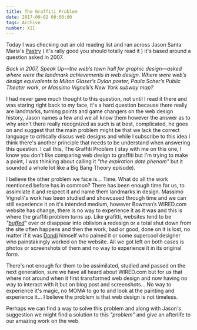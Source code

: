 ```yaml
---
title: The Graffiti Problem
date: 2017-09-02 00:00:00 
tags: Archive
number: XII
---
```


Today I was checking out an old reading list and ran across Jason Santa Maria's [Pastry](https://the-pastry-box-project.net/jason-santa-maria/2014-january-15)  ( it's rally good you should totally read it ) it's based around a question asked in 2007.

*Back in 2007, Speak Up—the web’s town hall for graphic design—asked where were the landmark achievements in web design. Where were web’s design equivalents to Milton Glaser’s Dylan poster, Paula Scher’s Public Theater work, or Massimo Vignelli’s New York subway map?*

I had never gave much thought to this question, not until I read it there and was staring right back to my face, it's a hard question because there really are landmarks, turning points and game changers on the web design history, Jason names a few and we all know them however the answer as to why aren't there really recognized as such is at best, complicated, he goes on and suggest that the main problem might be that we lack the correct language to critically discus web designs and while I subscribe to this idea I think there's another principle that needs to be understand when answering this question. I call this, The Graffiti Problem ( stay with me on this one, I know you don't like comparing web design to graffiti but I'm trying to make a point, I was thinking about calling it *"the expiration date phenom"* but it sounded a whole lot like a Big Bang Theory episode).

I believe the other problem we face is... Time. What do all the work mentioned before has in common? There has been enough time for us, to assimilate it and respect it and name them landmarks in design. Massimo Vignelli's work has been studied and showcased through time and we can still experience it on it's intended medium, however Bowman’s WIRED.com website has change, there is no way to experience it as it was and this is where the graffiti problem turns up. Like grafitti, websites tend to be *"[buffed](http://entertainment.time.com/2013/11/20/whitewash-historic-graffiti-monument-is-painted-over/)"* over or disappear into oblivion a redesign or a total shut down from the site often happens and then the work, bad or good, done on it is lost, no matter if it was [Dondi](https://www.google.com.mx/search?q=dondi&hl=en-US&espv=1&source=lnms&tbm=isch&sboxchip=Images&sa=X&ei=KnzYUtXQJMrEoASt7IG4Bw&ved=0CAkQ_AUoAA&biw=1024&bih=672) himself who pained it or some supercool designer who painstakingly worked on the website. All we got left on both cases is photos or screenshots of them and no way to experience it in its original form.

There's not enough for them to be assimilated, studied and passed on the next generation, sure we have all heard about WIRED.com but for us that where not around when it first transformed web design and now having no way to interact with it but on blog post and screenshots... No way to experience it's magic, no MOMA to go to and look at the painting and experience it... I believe the problem is that web design is not timeless.

Perhaps we can find a way to solve this problem and along with Jason's suggestion we might find a solution to this *"problem"* and give an afterlife to our amazing work on the web.

